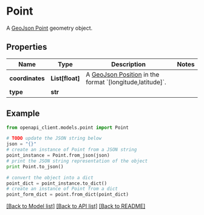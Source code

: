 # Point

A [GeoJson Point](https://tools.ietf.org/html/rfc7946#section-3.1.2) geometry object.

## Properties
Name | Type | Description | Notes
------------ | ------------- | ------------- | -------------
**coordinates** | **List[float]** | A [GeoJson Position](https://tools.ietf.org/html/rfc7946#section-3.1.1) in the format &#x60;[longitude,latitude]&#x60;. | 
**type** | **str** |  | 

## Example

```python
from openapi_client.models.point import Point

# TODO update the JSON string below
json = "{}"
# create an instance of Point from a JSON string
point_instance = Point.from_json(json)
# print the JSON string representation of the object
print Point.to_json()

# convert the object into a dict
point_dict = point_instance.to_dict()
# create an instance of Point from a dict
point_form_dict = point.from_dict(point_dict)
```
[[Back to Model list]](../README.md#documentation-for-models) [[Back to API list]](../README.md#documentation-for-api-endpoints) [[Back to README]](../README.md)


